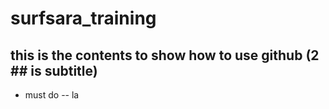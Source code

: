 # surfsara_training
## this is the contents to show how to use github (2 ## is subtitle)
- must do
-- la
